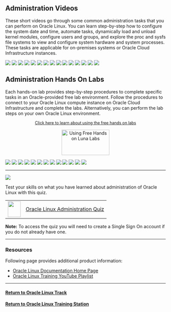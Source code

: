 ## Administration Videos
These short videos go through some common administration tasks that you can perform on Oracle Linux. You can learn step-by-step how to configure the system date and time, automate tasks, dynamically load and unload kernel modules, configure users and groups, and explore the proc and sysfs file systems to view and configure system hardware and system processes. These tasks are applicable for on-premises systems or Oracle Cloud Infrastructure instances.

[![](../../common/images/date_time_300.png)](https://youtu.be/q8VlYiF5sx8)
[![](../../common/images/proc_fs_300.png)](https://youtu.be/1F51ZHAVfAk)
[![](../../common/images/sysfs_300.png)](https://youtu.be/j9x2cuOE5_Y)
[![](../../common/images/cron_300.png)](https://youtu.be/BpPGoRYTv9I)
[![](../../common/images/anacron_300.png)](https://youtu.be/EIV3lpTeqXo)
[![](../../common/images/kernel_300.png)](https://youtu.be/AeW42ZyzHrQ)
[![](../../common/images/uga_300.png)](https://youtu.be/fag6aHNUkdQ)
[![](../../common/images/pass_ag_su_300.png)](https://youtu.be/WrcnDpj3axQ)
[![](../../common/images/ftp_300.png)](https://youtu.be/xpBBUPLEkZg)
[![](../../common/images/vim_admin_300.png)](https://youtu.be/5xKldV3knzU)
[![](../../common/images/leapp_300.png)](https://youtu.be/kxeBILa3YNc)
[![](../../common/images/cgroups_300.png)](https://youtu.be/AiYK0VBW7e4)
[![](../../common/images/selinux_300.png)](https://youtu.be/meKjLOxEu_o)
[![](../../common/images/pam_300.png)](https://youtu.be/KRGC2lElVC8)
[![](../../common/images/udev_300_.png)](https://youtu.be/y3q8HAMTPDc)

## Administration Hands On Labs
Each hands-on lab provides step-by-step procedures to complete specific tasks in an Oracle-provided free lab environment. Follow the procedures to connect to your Oracle Linux compute instance on Oracle Cloud Infrastructure and complete the labs. Alternatively, you can perform the lab steps on your own Oracle Linux environment.

<p style="font-size:90%;text-align:center;"><a href="https://youtu.be/HOB5dhbcAyo">Click here to learn about using the free hands on labs</a></p>
<p style="text-align:center;"><a href="https://youtu.be/HOB5dhbcAyo">
   <img src="../../common/images/lunalab-300px.png" alt="Using Free Hands on Luna Labs" style="width:150px;height:80px;">
   </a></p> 

[![](../../common/images/user_grp_lab.png)](https://luna.oracle.com/lab/fb0e97c0-4522-422f-8be3-dd6f70a7b96e)
[![](../../common/images/chrony_lab.png)](https://luna.oracle.com/lab/4946609e-41e4-4d26-8501-da948bb299ba)
[![](../../common/images/crontab_lab.png)](https://luna.oracle.com/lab/d857ff70-1799-472e-b413-32ea7e356470)
[![](../../common/images/tmux_lab.png)](https://luna.oracle.com/lab/4dda7413-1a31-47bf-96c1-8fa6c306dc6b)
[![](../../common/images/postfix-lab2.png)](https://luna.oracle.com/lab/4255c51c-4f52-45f3-a3e8-125b8cf1b40b)
[![](../../common/images/starttls_lab.png)](https://luna.oracle.com/lab/6c0d44b2-1247-4780-a1ae-09f283812ef8)
[![](../../common/images/nginx_lab.png)](https://luna.oracle.com/lab/54fa9d88-4243-4b4f-bae2-d52ec8cfb688)
[![](../../common/images/leapp_lab.png)](https://luna.oracle.com/lab/908d0e5b-4444-400a-87a7-2a9ec8c27550)
[![](../../common/images/cgroups_lab.png)](https://luna.oracle.com/lab/14d89b6d-627b-4f1f-b859-4761e3ed352c)
[![](../../common/images/selinux_lab.png)](https://luna.oracle.com/lab/89a09fdd-47c2-4755-b98e-35863bdf7bc0)
[![](../../common/images/freeipa_lab.png)](https://luna.oracle.com/lab/19bfac85-6c1e-4775-8fc3-6f55022a8e47)
[![](../../common/images/ol_keycloak_lab.png)](https://luna.oracle.com/lab/752793ff-9f74-4bb0-b848-90c5bcae4388)
[![](../../common/images/ol_dbfree_lab.png)](https://luna.oracle.com/lab/8dd46cea-3e27-4774-bb12-fc97a4babe06)

---

![](../../common/images/quiz1.png)
   
   
Test your skills on what you have learned about administration of Oracle Linux with this quiz.

<table>
    <tr>
    <td><img src="../../common/images/quiz_v2.png" width="40" height="50"></td>
    <td><a href="https://apexapps.oracle.com/pls/apex/f?p=ST_QUIZ:200:0::::P200_QUIZ_KEY:IJY13J">Oracle Linux Administration Quiz</a></td>
  </tr>
</table>
<b>Note:</b> To access the quiz you will need to create a Single Sign On account if you do not already have one.

---

### Resources

Following page provides additional product information:

- [Oracle Linux Documentation Home Page](https://docs.oracle.com/en/operating-systems/oracle-linux/)
- [Oracle Linux Training YouTube Playlist](https://www.youtube.com/playlist?list=PLKCk3OyNwIztOLwiTOF0HOV5aiTjGNpLl)

---

#### [Return to Oracle Linux Track](../ol.md)

#### [Return to Oracle Linux Training Station](../../README.md)

